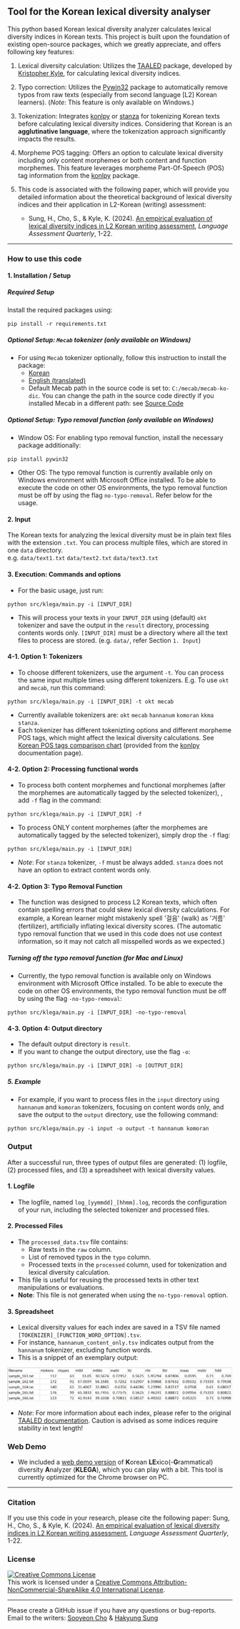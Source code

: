 ## Tool for the Korean lexical diversity analyser

This python based Korean lexical diversity analyzer calculates lexical diversity indices in Korean texts. This project is built upon the foundation of existing open-source packages, which we greatly appreciate, and offers following key features:

1. Lexical diversity calculation: Utilizes the [TAALED](https://lcr-ads-lab.github.io/TAALED/) package, developed by [Kristopher Kyle](https://kristopherkyle.github.io/professional-webpage/), for calculating lexical diversity indices.

2. Typo correction: Utilizes the [Pywin32](https://github.com/mhammond/pywin32) package to automatically remove typos from raw texts (especially from second language [L2] Korean learners). (*Note*: This feature is only available on Windows.)

3. Tokenization: Integrates [konlpy](https://konlpy.org/en/latest/) or [stanza](https://stanfordnlp.github.io/stanza/tokenize.html) for tokenizing Korean texts before calculating lexical diversity indices. Considering that Korean is an **agglutinative language**, where the tokenization approach significantly impacts the results.

4. Morpheme POS tagging: Offers an option to calculate lexical diversity including only content morphemes or both content and function morphemes. This feature leverages morpheme Part-Of-Speech (POS) tag information from the [konlpy](https://konlpy.org/en/latest/) package.

5. This code is associated with the following paper, which will provide you detailed information about the theoretical background of lexical diversity indices and their application in L2-Korean (writing) assessment:
    - Sung, H., Cho, S., & Kyle, K. (2024). <a href="https://doi.org/10.1080/15434303.2024.2311728" target="_blank">An empirical evaluation of lexical diversity indices in L2 Korean writing assessment</a>, *Language Assessment Quarterly*, 1-22.
------------

### How to use this code

#### 1. Installation / Setup

##### Required Setup
Install the required packages using:
```
pip install -r requirements.txt
```

##### Optional Setup: `Mecab` tokenizer (only available on Windows)
- For using `Mecab` tokenizer optionally, follow this instruction to install the package:
    - [Korean](https://uwgdqo.tistory.com/363)
    - [English (translated)](https://uwgdqo-tistory-com.translate.goog/363?_x_tr_sl=ko&_x_tr_tl=en&_x_tr_hl=ko&_x_tr_pto=wapp)
    - Default Mecab path in the source code is set to: `C:/mecab/mecab-ko-dic`. You can change the path in the source code directly if you installed Mecab in a different path: see [Source Code](https://github.com/hksyir/klega_lexdiv/blob/2e0d1a8b8bf03abfdbce62d445ce03d7a45fcf09/src/korean_tokenizer.py#L)

##### Optional Setup: Typo removal function (only available on Windows)
- Window OS: For enabling typo removal function, install the necessary package additionally:
```
pip install pywin32
```
- Other OS: The typo removal function is currently available only on Windows environment with Microsoft Office installed. To be able to execute the code on other OS environments, the typo removal function must be off by using the flag ```no-typo-removal```. Refer below for the usage.

#### 2. Input

The Korean texts for analyzing the lexical diversity must be in plain text files with the extension ```.txt```.
You can process multiple files, which are stored in one ```data``` directory.  
e.g. ```data/text1.txt``` ```data/text2.txt``` ```data/text3.txt```


#### 3. Execution: Commands and options

- For the basic usage, just run:

```
python src/klega/main.py -i [INPUT_DIR]
```

- This will process your texts in your ```INPUT_DIR``` using (default) ```okt``` tokenizer and save the output in the ```result``` directory, processing contents words only. ```[INPUT_DIR]``` must be a directory where all the text files to process are stored. (e.g. `data/`, refer Section `1. Input`) 

#### 4-1. Option 1: Tokenizers

- To choose different tokenizers, use the argument ```-t```. You can process the same input multiple times using different tokenizers. E.g. To use ```okt``` and ```mecab```, run this command:

```
python src/klega/main.py -i [INPUT_DIR] -t okt mecab
```
- Currently available tokenizers are: ```okt``` ```mecab``` ```hannanum``` ```komoran``` ```kkma``` ```stanza```.
- Each tokenizer has different tokenizting options and different morpheme POS tags, which might affect the lexical diversity calculations. See [Korean POS tags comparison chart](https://docs.google.com/spreadsheets/d/1OGAjUvalBuX-oZvZ_-9tEfYD2gQe7hTGsgUpiiBSXI8/edit#gid=0) (provided from the [konlpy](https://konlpy.org/en/latest/) documentation page).

#### 4-2. Option 2: Processing functional words


- To process both content morphemes and functional morphemes (after the morphemes are automatically tagged by the selected tokenizer), , add ```-f``` flag in the command:

```
python src/klega/main.py -i [INPUT_DIR] -f
```

- To process ONLY content morphemes (after the morphemes are automatically tagged by the selected tokenizer), simply drop the ```-f``` flag:

```
python src/klega/main.py -i [INPUT_DIR]
```

- *Note*: For ```stanza``` tokenizer, ```-f``` must be always added. ```stanza``` does not have an option to extract content words only.

#### 4-2. Option 3: Typo Removal Function

- The function was designed to process L2 Korean texts, which often contain spelling errors that could skew lexical diversity calculations. For example, a Korean learner might mistakenly spell '걸음' (walk) as '거름' (fertilizer), artificially inflating lexical diversity scores. (The automatic typo removal function that we used in this code does not use context information, so it may not catch all misspelled words as we expected.)


##### Turning off the typo removal function (for Mac and Linux)
- Currently, the typo removal function is available only on Windows environment with Microsoft Office installed. To be able to execute the code on other OS environments, the typo removal function must be off by using the flag ```-no-typo-removal```:

```
python src/klega/main.py -i [INPUT_DIR] -no-typo-removal
```

#### 4-3. Option 4: Output directory

- The default output directory is ```result```.
- If you want to change the output directory, use the flag ```-o```:

```
python src/klega/main.py -i [INPUT_DIR] -o [OUTPUT_DIR]
```

##### 5. Example

- For example, if you want to process files in the `input` directory using `hannanum` and `komoran` tokenizers, focusing on content words only, and save the output to the `output` directory, use the following command:

```
python src/klega/main.py -i input -o output -t hannanum komoran
```

### Output
After a successful run, three types of output files are generated: (1) logfile, (2) processed files, and (3) a spreadsheet with lexical diversity values.

#### 1. Logfile
- The logfile, named `log_[yymmdd]_[hhmm].log`, records the configuration of your run, including the selected tokenizer and processed files.

#### 2. Processed Files
- The `processed_data.tsv` file contains:
    - Raw texts in the `raw` column.
    - List of removed typos in the `typo` column.
    - Processed texts in the `processed` column, used for tokenization and lexical diversity calculation.
- This file is useful for reusing the processed texts in other text manipulations or evaluations.
- **Note**: This file is not generated when using the `no-typo-removal` option.

#### 3. Spreadsheet
- Lexical diversity values for each index are saved in a TSV file named `[TOKENIZER]_[FUNCTION_WORD_OPTION].tsv`.
- For instance, `hannanum_content_only.tsv` indicates output from the `hannanum` tokenizer, excluding function words.
- This is a snippet of an exemplary output:

![](image/result.png)

- *Note*: For more information about each index, please refer to the original [TAALED documentation](https://lcr-ads-lab.github.io/TAALED/). Caution is advised as some indices require stability in text length!


### Web Demo

- We included a [web demo version](http://sooyeoncho.pythonanywhere.com) of **K**orean **LE**xico(-**G**rammatical) diversity **A**nalyzer (**KLEGA**), which you can play with a bit. This tool is currently optimized for the Chrome browser on PC.

-----------

### Citation

If you use this code in your research, please cite the following paper: Sung, H., Cho, S., & Kyle, K. (2024). <a href="https://doi.org/10.1080/15434303.2024.2311728" target="_blank">An empirical evaluation of lexical diversity indices in L2 Korean writing assessment</a>, *Language Assessment Quarterly*, 1-22.


### License
<a rel="license" href="http://creativecommons.org/licenses/by-nc-sa/4.0/"><img alt="Creative Commons License" style="border-width:0" src="https://i.creativecommons.org/l/by-nc-sa/4.0/88x31.png" /></a><br />This work is licensed under a <a rel="license" href="http://creativecommons.org/licenses/by-nc-sa/4.0/">Creative Commons Attribution-NonCommercial-ShareAlike 4.0 International License</a>.

---------------

Please create a GitHub issue if you have any questions or bug-reports.  
Email to the writers: [Sooyeon Cho](mailto:sy.cho2321@gmail.com) & [Hakyung Sung](mailto:hsung@uoregon.edu)
